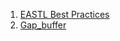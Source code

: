  1. [EASTL Best Practices](https://eastl.docsforge.com/master/best-practices/)
 2. [Gap_buffer](https://en.wikipedia.org/wiki/Gap_buffer)
